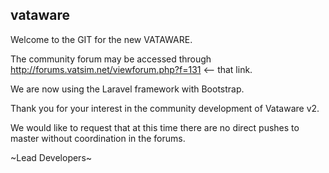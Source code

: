 ## vataware

Welcome to the GIT for the new VATAWARE.

The community forum may be accessed through http://forums.vatsim.net/viewforum.php?f=131 <-- that link.

We are now using the Laravel framework with Bootstrap.

Thank you for your interest in the community development of Vataware v2.

We would like to request that at this time there are no direct pushes to master without coordination in the forums.

~Lead Developers~
